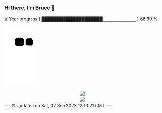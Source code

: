 ### Hi there, I'm Bruce 👋
⏳ Year progress { ████████████████████▁▁▁▁▁▁▁▁▁▁ } 66.99 %

![](https://raw.githubusercontent.com/Swiftie13st/Swiftie13st/main/assets/github-contribution-grid-snake.svg)


<div align="center"> <img src="https://metrics.lecoq.io/Swiftie13st?template=classic&config.timezone=Asia%2FShanghai"> </div>

<div align="center"> <img src="https://github-readme-streak-stats.herokuapp.com/?user=Swiftie13st" /> </div>
---
⏰ Updated on Sat, 02 Sep 2023 12:10:21 GMT
---

